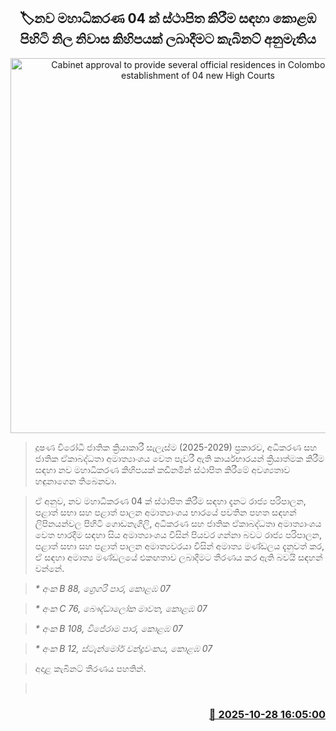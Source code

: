 <p align='center'><b><h2 align='center' title='Cabinet approval to provide several official residences in Colombo for the establishment of 04 new High Courts'>🏷නව මහාධිකරණ 04 ක් ස්ථාපිත කිරීම සඳහා කොළඹ පිහිටි නිල නිවාස කිහිපයක් ලබාදීමට කැබිනට් අනුමැතිය</h2></b></p>
<p align='center'><img src='https://helakuru.sgp1.cdn.digitaloceanspaces.com/esana/images/lib/cabinet-updates[1].jpg' width='600' alt='Cabinet approval to provide several official residences in Colombo for the establishment of 04 new High Courts'></p>

> දූෂණ විරෝධී ජාතික ක්‍රියාකාරී සැලැස්ම (2025-2029) ප්‍රකාරව, අධිකරණ සහ ජාතික ඒකාබද්ධතා අමාත්‍යාංශය වෙත පැවරී ඇති කාර්යභාරයන් ක්‍රියාත්මක කිරීම සඳහා නව මහාධිකරණ කිහිපයක් කඩිනමින් ස්ථාපිත කිරීමේ අවශ්‍යතාව හඳුනාගෙන තිබෙනවා.

> ඒ අනුව, නව මහාධිකරණ 04 ක් ස්ථාපිත කිරීම සඳහා දැනට රාජ්‍ය පරිපාලන, පළාත් සභා සහ පළාත් පාලන අමාත්‍යාංශය භාරයේ පවතින පහත සඳහන් ලිපිනයන්වල පිහිටි ගොඩනැගිලි, අධිකරණ සහ ජාතික ඒකාබද්ධතා අමාත්‍යාංශය වෙත භාරදීම සඳහා සිය අමාත්‍යාංශය විසින් පියවර ගන්නා බවට රාජ්‍ය පරිපාලන, පළාත් සභා සහ පළාත් පාලන අමාත්‍යවරයා විසින් අමාත්‍ය මණ්ඩලය දැනුවත් කර, ඒ සඳහා අමාත්‍ය මණ්ඩලයේ එකඟතාව ලබාදීමට තීරණය කර ඇති බවයි සඳහන් වන්නේ.

> <em>* අංක B 88, ග්‍රෙගරි පාර, කොළඹ 07</em>

> <em>* අංක C 76, බෞද්ධාලෝක මාවත, කොළඹ 07</em>

> <em>* අංක B 108, විජේරාම පාර, කොළඹ 07</em>

> <em>* අංක B 12, ස්ටැන්මෝර් චන්ද්‍රවංකය, කොළඹ 07 </em>

> අදාළ කැබිනට් තීරණය පහතින්.

>  



<h3 align='right'><a href='https://www.helakuru.lk/esana/p/114869/'>📅 2025-10-28 16:05:00</a></h3>
